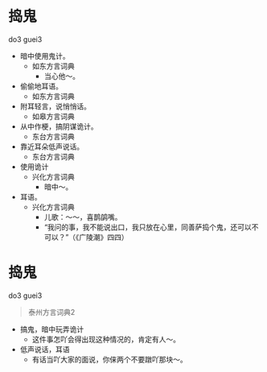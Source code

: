# 捣鬼
do3 guei3
+ 暗中使用鬼计。
  * 如东方言词典
    - 当心他～。
+ 偷偷地耳语。
  * 如东方言词典
+ 附耳轻言，说悄悄话。
  * 如皋方言词典
+ 从中作梗，搞阴谋诡计。
  * 东台方言词典
+ 靠近耳朵低声说话。
  * 东台方言词典
+ 使用诡计
  * 兴化方言词典
    - 暗中～。
+ 耳语。
  * 兴化方言词典
    - 儿歌：～～，喜鹊鹐嘴。
    - “我问的事，我不能说出口，我只放在心里，同善萨捣个鬼，还可以不可以？”（《广陵潮》四四）

# 捣鬼
do3 guei3
> 泰州方言词典2
- 搞鬼，暗中玩弄诡计
  - 这件事怎吖会得出现这种情况的，肯定有人～。
- 低声说话，耳语
  - 有话当吖大家的面说，你俫两个不要蹾吖那块～。
